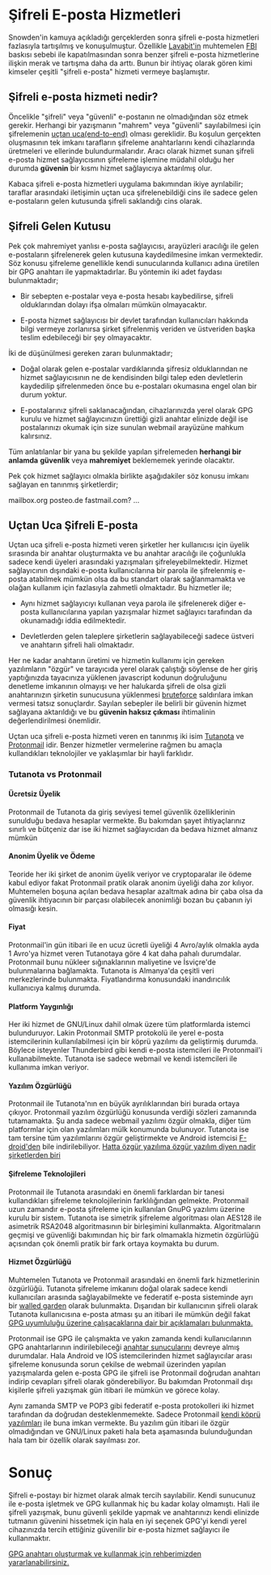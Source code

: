 # Şifreli E-posta Hizmetleri

Snowden'in kamuya açıkladığı gerçeklerden sonra şifreli e-posta hizmetleri fazlasıyla tartışılmış ve konuşulmuştur. Özellikle [Lavabit'in](https://en.wikipedia.org/wiki/Lavabit) muhtemelen [FBI](https://www.fbi.gov/) baskısı sebebi ile kapatılmasından sonra benzer şifreli e-posta hizmetlerine ilişkin merak ve tartışma daha da arttı. Bunun bir ihtiyaç olarak gören kimi kimseler çeşitli "şifreli e-posta" hizmeti vermeye başlamıştır.

## Şifreli e-posta hizmeti nedir?

Öncelikle "şifreli" veya "güvenli" e-postanın ne olmadığından söz etmek gerekir. Herhangi bir yazışmanın "mahrem" veya "güvenli" sayılabilmesi için şifrelemenin [uçtan uca(end-to-end)](https://en.wikipedia.org/wiki/End-to-end_encryption) olması gereklidir. Bu koşulun gerçekten oluşmasının tek imkanı tarafların şifreleme anahtarlarını kendi cihazlarında üretmeleri ve ellerinde bulundurmalarıdır. Aracı olarak hizmet sunan şifreli e-posta hizmet sağlayıcısının şifreleme işlemine müdahil olduğu her durumda **güvenin** bir kısmı hizmet sağlayıcıya aktarılmış olur.

Kabaca şifreli e-posta hizmetleri uygulama bakımından ikiye ayrılabilir; taraflar arasındaki iletişimin uçtan uca şifrelenebildiği cins ile sadece gelen e-postaların gelen kutusunda şifreli saklandığı cins olarak.

## Şifreli Gelen Kutusu

Pek çok mahremiyet yanlısı e-posta sağlayıcısı, arayüzleri aracılığı ile gelen e-postaların şifrelenerek gelen kutusuna kaydedilmesine imkan vermektedir. Söz konusu şifreleme genellikle kendi sunucularında kullanıcı adına üretilen bir GPG anahtarı ile yapmaktadırlar. Bu yöntemin iki adet faydası bulunmaktadır;

* Bir sebepten e-postalar veya e-posta hesabı kaybedilirse, şifreli olduklarından dolayı ifşa olmaları mümkün olmayacaktır.

* E-posta hizmet sağlayıcısı bir devlet tarafından kullanıcıları hakkında bilgi vermeye zorlanırsa şirket şifrelenmiş veriden ve üstveriden başka teslim edebileceği bir şey olmayacaktır.

İki de düşünülmesi gereken zararı bulunmaktadır;

* Doğal olarak gelen e-postalar vardıklarında şifresiz olduklarından ne hizmet sağlayıcısının ne de kendisinden bilgi talep eden devletlerin kaydedilip şifrelenmeden önce bu e-postaları okumasına engel olan bir durum yoktur.

* E-postalarınız şifreli saklanacağından, cihazlarınızda yerel olarak GPG kurulu ve hizmet sağlayıcınızın ürettiği gizli anahtar elinizde değil ise postalarınızı okumak için size sunulan webmail arayüzüne mahkum kalırsınız.

Tüm anlatılanlar bir yana bu şekilde yapılan şifrelemeden __herhangi bir anlamda__ **güvenlik** veya **mahremiyet** beklememek yerinde olacaktır.

Pek çok hizmet sağlayıcı olmakla birlikte aşağıdakiler söz konusu imkanı sağlayan en tanınmış şirketlerdir;

mailbox.org
posteo.de
fastmail.com?
...

## Uçtan Uca Şifreli E-posta

Uçtan uca şifreli e-posta hizmeti veren şirketler her kullanıcısı için üyelik sırasında bir anahtar oluşturmakta ve bu anahtar aracılığı ile çoğunlukla sadece kendi üyeleri arasındaki yazışmaları şifreleyebilmektedir. Hizmet sağlayıcının dışındaki e-posta kullanıcılarına bir parola ile şifrelenmiş e-posta atabilmek mümkün olsa da bu standart olarak sağlanmamakta ve olağan kullanım için fazlasıyla zahmetli olmaktadır. Bu hizmetler ile;

* Aynı hizmet sağlayıcıyı kullanan veya parola ile şifrelenerek diğer e-posta kullanıcılarına yapılan yazışmalar hizmet sağlayıcı tarafından da okunamadığı iddia edilmektedir.

* Devletlerden gelen taleplere şirketlerin sağlayabileceği sadece üstveri ve anahtarın şifreli hali olmaktadır.

Her ne kadar anahtarın üretimi ve hizmetin kullanımı için gereken yazılımların "özgür" ve tarayıcıda yerel olarak çalıştığı söylense de her giriş yaptığınızda tayacınıza yüklenen javascript kodunun doğruluğunu denetleme imkanının olmayışı ve her halukarda şifreli de olsa gizli anahtarınızın şirketin sunucusuna yüklenmesi [bruteforce](https://en.wikipedia.org/wiki/Brute-force_attack) saldırılara imkan vermesi tatsız sonuçlardır. Sayılan sebepler ile belirli bir güvenin hizmet sağlayana aktarıldığı ve bu **güvenin haksız çıkması** ihtimalinin değerlendirilmesi önemlidir.

Uçtan uca şifreli e-posta hizmeti veren en tanınmış iki isim [Tutanota](https://tutanota.com) ve [Protonmail](https://protonmail.com) idir. Benzer hizmetler vermelerine rağmen bu amaçla kullandıkları teknolojiler ve yaklaşımlar bir hayli farklıdır.

### Tutanota vs Protonmail

#### Ücretsiz Üyelik

Protonmail de Tutanota da giriş seviyesi temel güvenlik özelliklerinin sunulduğu bedava hesaplar vermekte. Bu bakımdan şayet ihtiyaçlarınız sınırlı ve bütçeniz dar ise iki hizmet sağlayıcıdan da bedava hizmet almanız mümkün

#### Anonim Üyelik ve Ödeme

Teoride her iki şirket de anonim üyelik veriyor ve cryptoparalar ile ödeme kabul ediyor fakat Protonmail pratik olarak anonim üyeliği daha zor kılıyor. Muhtemelen boşuna açılan bedava hesaplar azaltmak adına bir çaba olsa da güvenlik ihtiyacının bir parçası olabilecek anonimliği bozan bu çabanın iyi olmasığı kesin.

#### Fiyat

Protonmail'in gün itibari ile en ucuz ücretli üyeliği 4 Avro/aylık olmakla ayda 1 Avro'ya hizmet veren Tutanotaya göre 4 kat daha pahalı durumdalar. Protonmail bunu nükleer sığınaklarının maliyetine ve İsviçre'de bulunmalarına bağlamakta. Tutanota is Almanya'da çeşitli veri merkezlerinde bulunmakta. Fiyatlandırma konusundaki inandırıcılık kullanıcıya kalmış durumda.

#### Platform Yaygınlığı

Her iki hizmet de GNU/Linux dahil olmak üzere tüm platformlarda istemci bulunduruyor. Lakin Protonmail SMTP protokolü ile yerel e-posta istemcilerinin kullanılabilmesi için bir köprü yazılımı da geliştirmiş durumda. Böylece isteyenler Thunderbird gibi kendi e-posta istemcileri ile Protonmail'i kullanabilmekte. Tutanota ise sadece webmail ve kendi istemcileri ile kullanıma imkan veriyor.

#### Yazılım Özgürlüğü

Protonmail ile Tutanota'nın en büyük ayrılıklarından biri burada ortaya çıkıyor. Protonmail yazılım özgürlüğü konusunda verdiği sözleri zamanında tutamamakta. Şu anda sadece webmail yazılımı özgür olmakla, diğer tüm platformlar için olan yazılımları mülk konumunda bulunuyor. Tutanota ise tam tersine tüm yazılımlarını özgür geliştirmekte ve Android istemcisi [F-droid'den](https://f-droid.org) bile indirilebiliyor. [Hatta özgür yazılıma özgür yazılım diyen nadir şirketlerden biri](https://tutanota.com/blog/posts/desktop-clients/)

#### Şifreleme Teknolojileri

Protonmail ile Tutanota arasındaki en önemli farklardan bir tanesi kullandıkları şifreleme teknolojilerinin farklılığından gelmekte. Protonmail uzun zamandır e-posta şifreleme için kullanılan GnuPG yazılımı üzerine kurulu bir sistem. Tutanota ise simetrik şifreleme algoritması olan AES128 ile asimetrik RSA2048 algoritmasının bir birleşimini kullanmakta. Algoritmaların geçmişi ve güvenliği bakımından hiç bir fark olmamakla hizmetin özgürlüğü açısından çok önemli pratik bir fark ortaya koymakta bu durum.

#### Hizmet Özgürlüğü

Muhtemelen Tutanota ve Protonmail arasındaki en önemli fark hizmetlerinin özgürlüğü. Tutanota şifreleme imkanını doğal olarak sadece kendi kullanıcıları arasında sağlayabilmekte ve federatif e-posta sisteminde ayrı bir [walled garden](https://www.fsf.org/blogs/community/iphone) olarak bulunmakta. Dışarıdan bir kullanıcının şifreli olarak Tutanota kullanıcısına e-posta atması şu an itibari ile mümkün değil fakat [GPG uyumluluğu üzerine çalışacaklarına dair bir açıklamaları bulunmakta.](https://www.reddit.com/r/tutanota/comments/9blzp4/support_for_pgpgpg/)

Protonmail ise GPG ile çalışmakta ve yakın zamanda kendi kullanıcılarının GPG anahtarlarının indirilebileceği [anahtar sunucularını](hkps://api.protonmail.ch) devreye almış durumdalar. Hala Android ve IOS istemcilerinden hizmet sağlayıcılar arası şifreleme konusunda sorun çekilse de webmail üzerinden yapılan yazışmalarda gelen e-posta GPG ile şifreli ise Protonmail doğrudan anahtarı indirip cevapları şifreli olarak gönderebiliyor. Bu bakımdan Protonmail dışı kişilerle şifreli yazışmak gün itibari ile mümkün ve görece kolay.

Aynı zamanda SMTP ve POP3 gibi federatif e-posta protokolleri iki hizmet tarafından da doğrudan desteklenmemekte. Sadece Protonmail [kendi köprü yazılımları](https://protonmail.com/bridge/) ile buna imkan vermekte. Bu yazılım gün itibari ile özgür olmadığından ve GNU/Linux paketi hala beta aşamasında bulunduğundan hala tam bir özellik olarak sayılması zor.

# Sonuç

Şifreli e-postayı bir hizmet olarak almak tercih sayılabilir. Kendi sunucunuz ile e-posta işletmek ve GPG kullanmak hiç bu kadar kolay olmamıştı. Hali ile şifreli yazışmak, bunu güvenli şekilde yapmak ve anahtarınızı kendi elinizde tutmanın güvenini hissetmek için hala en iyi seçenek GPG'yi kendi yerel cihazınızda tercih ettiğiniz güvenilir bir e-posta hizmet sağlayıcı ile kullanmaktır.

[GPG anahtarı oluşturmak ve kullanmak için rehberimizden yararlanabilirsiniz.](../yazisma_guvenligi/openpgp.md)
